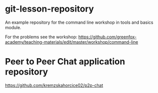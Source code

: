 # git-lesson-repository
An example repository for the command line workshop in tools and basics module.

For the problems see the workshop: https://github.com/greenfox-academy/teaching-materials/edit/master/workshop/command-line

# Peer to Peer Chat application repository

https://github.com/kremzskahorcice02/p2p-chat
